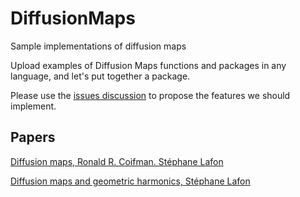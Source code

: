 # DiffusionMaps
Sample implementations of diffusion maps

Upload examples of Diffusion Maps functions and packages in any language, and let's put together a package. 

Please use the [issues discussion](https://github.com/GeometryOfData/DiffusionMaps/issues) to propose the features we should implement. 

## Papers

[Diffusion maps, Ronald R. Coifman. Stéphane Lafon ](https://doi.org/10.1016/j.acha.2006.04.006)

[Diffusion maps and geometric harmonics, Stéphane Lafon](https://690cd646-a-62cb3a1a-s-sites.googlegroups.com/site/stefansresearchpapers/home/dissertation.pdf)

